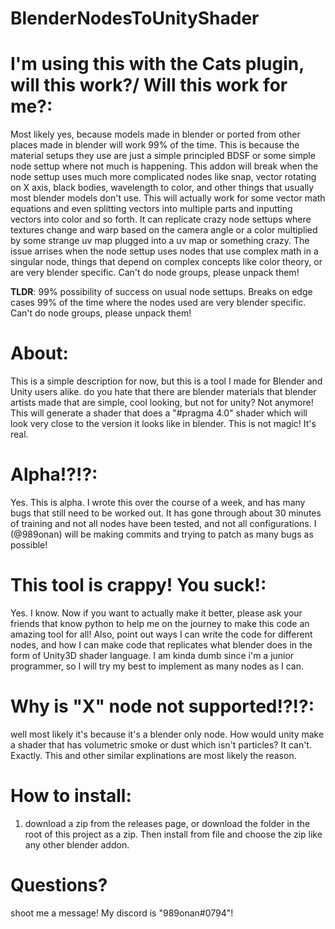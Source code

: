 # BlenderNodesToUnityShader

# I'm using this with the Cats plugin, will this work?/ Will this work for me?:
Most likely yes, because models made in blender or ported from other places made in blender will work 99% of the time. This is because the material setups they use are just a simple principled BDSF or some simple node settup where not much is happening. This addon will break when the node settup uses much more complicated nodes like snap, vector rotating on X axis, black bodies, wavelength to color, and other things that usually most blender models don't use. This will actually work for some vector math equations and even splitting vectors into multiple parts and inputting vectors into color and so forth. It can replicate crazy node settups where textures change and warp based on the camera angle or a color multiplied by some strange uv map plugged into a uv map or something crazy. The issue arrises when the node settup uses nodes that use complex math in a singular node, things that depend on complex concepts like color theory, or are very blender specific. Can't do node groups, please unpack them!

**TLDR**: 99% possibility of success on usual node settups. Breaks on edge cases 99% of the time where the nodes used are very blender specific. Can't do node groups, please unpack them!

# About:
This is a simple description for now, but this is a tool I made for Blender and Unity users alike. do you hate that there are blender materials
that blender artists made that are simple, cool looking, but not for unity? Not anymore! This will generate a shader that does a "#pragma 4.0" shader 
which will look very close to the version it looks like in blender. This is not magic! It's real. 

# Alpha!?!?:
Yes. This is alpha. I wrote this over the course of a week, and has many bugs that still need to be worked out. It has gone through about 30 minutes of training and not all nodes
have been tested, and not all configurations. I (@989onan) will be making commits and trying to patch as many bugs as possible! 

# This tool is crappy! You suck!:
Yes. I know. Now if you want to actually make it better, please ask your friends that know python to help me on the journey to make this code an amazing tool for all!
Also, point out ways I can write the code for different nodes, and how I can make code that replicates what blender does in the form of Unity3D shader language.
I am kinda dumb since i'm a junior programmer, so I will try my best to implement as many nodes as I can.

# Why is "X" node not supported!?!?:
well most likely it's because it's a blender only node. How would unity make a shader that has volumetric smoke or dust which isn't particles? It can't. Exactly. This and other
similar explinations are most likely the reason.

# How to install:
1. download a zip from the releases page, or download the folder in the root of this project as a zip. Then install from file and choose the zip like any other blender addon.

# Questions?
shoot me a message! My discord is "989onan#0794"!
